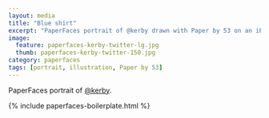 ```yaml
---
layout: media
title: "Blue shirt"
excerpt: "PaperFaces portrait of @kerby drawn with Paper by 53 on an iPad."
image: 
  feature: paperfaces-kerby-twitter-lg.jpg
  thumb: paperfaces-kerby-twitter-150.jpg
category: paperfaces
tags: [portrait, illustration, Paper by 53]
---
```


PaperFaces portrait of [@kerby](http://twitter.com/kerby).

{% include paperfaces-boilerplate.html %}